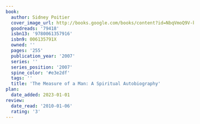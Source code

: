 ```yaml
---
book:
  author: Sidney Poitier
  cover_image_url: http://books.google.com/books/content?id=NbqVmoQ9V-kC&printsec=frontcover&img=1&zoom=1&edge=curl&source=gbs_api
  goodreads: '79418'
  isbn13: '9780061357916'
  isbn9: 006135791X
  owned: ''
  pages: '255'
  publication_year: '2007'
  series: ''
  series_position: '2007'
  spine_color: '#e3e2df'
  tags: ''
  title: 'The Measure of a Man: A Spiritual Autobiography'
plan:
  date_added: 2023-01-01
review:
  date_read: '2010-01-06'
  rating: '3'
---
```

